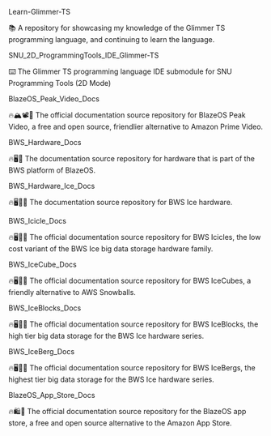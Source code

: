
Learn-Glimmer-TS

📚️ A repository for showcasing my knowledge of the Glimmer TS programming language, and continuing to learn the language. 

SNU_2D_ProgrammingTools_IDE_Glimmer-TS

⌨️ The Glimmer TS programming language IDE submodule for SNU Programming Tools (2D Mode)

BlazeOS_Peak_Video_Docs

🔥️🏔️📽️📖️ The official documentation source repository for BlazeOS Peak Video, a free and open source, friendlier alternative to Amazon Prime Video. 

BWS_Hardware_Docs

🔥️🖥️📖️ The documentation source repository for hardware that is part of the BWS platform of BlazeOS. 

BWS_Hardware_Ice_Docs

🔥️🖥️🧊️📖️ The documentation source repository for BWS Ice hardware.

BWS_Icicle_Docs

🔥️🖥️🧊️📖️ The official documentation source repository for BWS Icicles, the low cost variant of the BWS Ice big data storage hardware family. 

BWS_IceCube_Docs

🔥️🖥️🧊️📖️ The official documentation source repository for BWS IceCubes, a friendly alternative to AWS Snowballs. 

BWS_IceBlocks_Docs

🔥️🖥️🧊️📖️ The official documentation source repository for BWS IceBlocks, the high tier big data storage for the BWS Ice hardware series. 

BWS_IceBerg_Docs

🔥️🖥️🧊️📖️ The official documentation source repository for BWS IceBergs, the highest tier big data storage for the BWS Ice hardware series. 

BlazeOS_App_Store_Docs

🔥️🛍️📖️ The official documentation source repository for the BlazeOS app store, a free and open source alternative to the Amazon App Store.

